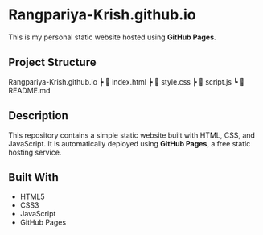 # Rangpariya-Krish.github.io

This is my personal static website hosted using **GitHub Pages**.

##  Project Structure

Rangpariya-Krish.github.io
┣ 📄 index.html
┣ 📄 style.css
┣ 📄 script.js
┗ 📄 README.md

##  Description

This repository contains a simple static website built with HTML, CSS, and JavaScript. It is automatically deployed using **GitHub Pages**, a free static hosting service.

##  Built With

- HTML5  
- CSS3  
- JavaScript  
- GitHub Pages
